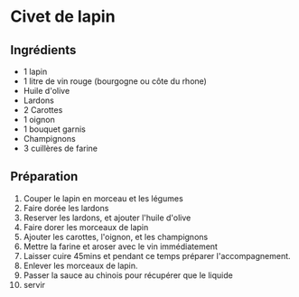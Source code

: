 # Civet de lapin

## Ingrédients

* 1 lapin
* 1 litre de vin rouge (bourgogne ou côte du rhone)
* Huile d'olive
* Lardons
* 2 Carottes
* 1 oignon
* 1 bouquet garnis 
* Champignons
* 3 cuillères de farine


## Préparation

1. Couper le lapin en morceau et les légumes
2. Faire dorée les lardons
3. Reserver les lardons, et ajouter l'huile d'olive
4. Faire dorer les morceaux de lapin
5. Ajouter les carottes, l'oignon, et les champignons
6. Mettre la farine et aroser avec le vin immédiatement 
7. Laisser cuire 45mins et pendant ce temps préparer l'accompagnement.
8. Enlever les morceaux de lapin.
9. Passer la sauce au chinois pour récupérer que le liquide
10. servir


